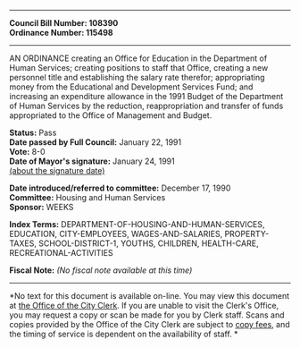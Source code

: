 * * * * *  
  
**Council Bill Number: [](#h0)[](#h2)108390**   
**Ordinance Number: 115498**  
  
* * * * *  
  
AN ORDINANCE creating an Office for Education in the Department of Human Services; creating positions to staff that Office, creating a new personnel title and establishing the salary rate therefor; appropriating money from the Educational and Development Services Fund; and increasing an expenditure allowance in the 1991 Budget of the Department of Human Services by the reduction, reappropriation and transfer of funds appropriated to the Office of Management and Budget.  
  
**Status:** Pass   
**Date passed by Full Council:** January 22, 1991   
**Vote:** 8-0   
**Date of Mayor's signature:** January 24, 1991   
[(about the signature date)](/~public/approvaldate.htm)   
  
  
**Date introduced/referred to committee:** December 17, 1990   
**Committee:** Housing and Human Services   
**Sponsor:** WEEKS   
  
**Index Terms:** DEPARTMENT-OF-HOUSING-AND-HUMAN-SERVICES, EDUCATION, CITY-EMPLOYEES, WAGES-AND-SALARIES, PROPERTY-TAXES, SCHOOL-DISTRICT-1, YOUTHS, CHILDREN, HEALTH-CARE, RECREATIONAL-ACTIVITIES  
  
**Fiscal Note:** *(No fiscal note available at this time)*  
  
* * * * *  
  
*No text for this document is available on-line. You may view this document at [the Office of the City Clerk](http://www.seattle.gov/leg/clerk/contactUs.htm). If you are unable to visit the Clerk's Office, you may request a copy or scan be made for you by Clerk staff. Scans and copies provided by the Office of the City Clerk are subject to [copy fees](http://clerk.seattle.gov/~public/clerkfees.htm), and the timing of service is dependent on the availability of staff. *  
  
  
